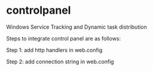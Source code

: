 # controlpanel
Windows Service Tracking and Dynamic task distribution

Steps to integrate control panel are as follows:

Step 1: add http handlers in web.config
 <handlers>
      <add path="performance.axd" verb="*" type="ControlPanel.Core.PerformanceStatisticHandler" name="performance"/>
      <add path="controlpanel.axd" verb="*" type="ControlPanel.Core.ControlPanelHandler" name="controlpanel"/>
 </handlers>
  
  Step 2: add connection string in web.config
  <add name="controlpanel" connectionString="Initial Catalog=ControlPanel;Data Source=<database>;User Id=<user>; Password=<password>"/>
  
  
